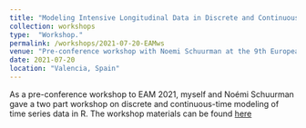 ```yaml
---
title: "Modeling Intensive Longitudinal Data in Discrete and Continuous Time: The basics"
collection: workshops
type:  "Workshop."
permalink: /workshops/2021-07-20-EAMws
venue: "Pre-conference workshop with Noemi Schuurman at the 9th European Conference of Methodology (EAM 2021)."
date: 2021-07-20
location: "Valencia, Spain"
---
```


As a pre-conference workshop to EAM 2021, myself and Noémi Schuurman gave a two part workshop on discrete and continuous-time modeling of time series data in R.
The workshop materials can be found [here](https://github.com/ryanoisin/ModelingILD_EAM21)
